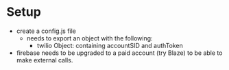 # Setup

- create a config.js file
  - needs to export an object with the following:
    - twilio Object: containing accountSID and authToken
- firebase needs to be upgraded to a paid account (try Blaze) to be able to make external calls.
